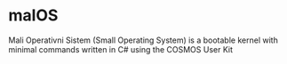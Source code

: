 # malOS
Mali Operativni Sistem (Small Operating System) is a bootable kernel with minimal commands written in C# using the COSMOS User Kit
